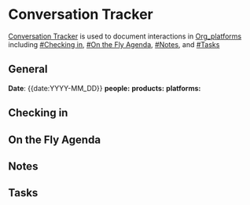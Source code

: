 # Conversation Tracker 
[Conversation Tracker](Conversation%20Tracker.md) is used to document interactions in [Org_platforms](Org_platforms.md) including [#Checking in](#Checking%20in), [#On the Fly Agenda](#On%20the%20Fly%20Agenda), [#Notes](#Notes), and [#Tasks](#Tasks)
## General
**Date**: {{date:YYYY-MM_DD}}
**people:**
**products:**
**platforms:**


## Checking in

## On the Fly Agenda

## Notes

## Tasks

 
